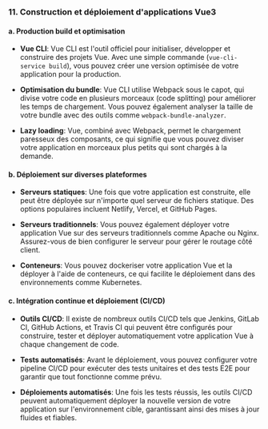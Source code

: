### 11. Construction et déploiement d'applications Vue3

#### a. Production build et optimisation

- **Vue CLI**: Vue CLI est l'outil officiel pour initialiser, développer et construire des projets Vue. Avec une simple commande (`vue-cli-service build`), vous pouvez créer une version optimisée de votre application pour la production.
  
- **Optimisation du bundle**: Vue CLI utilise Webpack sous le capot, qui divise votre code en plusieurs morceaux (code splitting) pour améliorer les temps de chargement. Vous pouvez également analyser la taille de votre bundle avec des outils comme `webpack-bundle-analyzer`.

- **Lazy loading**: Vue, combiné avec Webpack, permet le chargement paresseux des composants, ce qui signifie que vous pouvez diviser votre application en morceaux plus petits qui sont chargés à la demande.

#### b. Déploiement sur diverses plateformes

- **Serveurs statiques**: Une fois que votre application est construite, elle peut être déployée sur n'importe quel serveur de fichiers statique. Des options populaires incluent Netlify, Vercel, et GitHub Pages.

- **Serveurs traditionnels**: Vous pouvez également déployer votre application Vue sur des serveurs traditionnels comme Apache ou Nginx. Assurez-vous de bien configurer le serveur pour gérer le routage côté client.

- **Conteneurs**: Vous pouvez dockeriser votre application Vue et la déployer à l'aide de conteneurs, ce qui facilite le déploiement dans des environnements comme Kubernetes.

#### c. Intégration continue et déploiement (CI/CD)

- **Outils CI/CD**: Il existe de nombreux outils CI/CD tels que Jenkins, GitLab CI, GitHub Actions, et Travis CI qui peuvent être configurés pour construire, tester et déployer automatiquement votre application Vue à chaque changement de code.

- **Tests automatisés**: Avant le déploiement, vous pouvez configurer votre pipeline CI/CD pour exécuter des tests unitaires et des tests E2E pour garantir que tout fonctionne comme prévu.

- **Déploiements automatisés**: Une fois les tests réussis, les outils CI/CD peuvent automatiquement déployer la nouvelle version de votre application sur l'environnement cible, garantissant ainsi des mises à jour fluides et fiables.